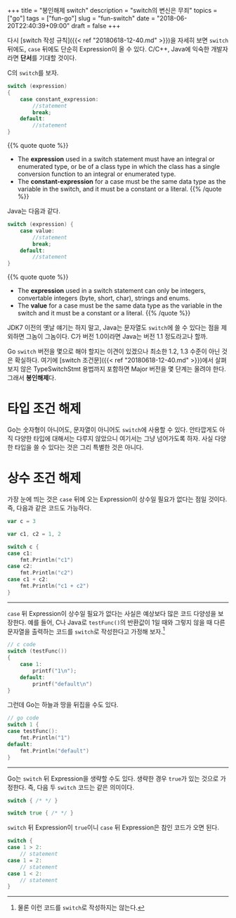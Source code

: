 +++
title = "봉인해제 switch"
description = "switch의 변신은 무죄"
topics = ["go"]
tags = ["fun-go"]
slug = "fun-switch"
date = "2018-06-20T22:40:39+09:00"
draft = false
+++

다시 [switch 작성 규칙]({{< ref "20180618-12-40.md" >}})을 자세히 보면 `switch` 뒤에도, `case` 뒤에도 단순히 Expression이 올 수 있다. C/C++, Java에 익숙한 개발자라면 **단서**를 기대할 것이다. 

C의 `switch`를 보자.

```c
switch (expression)
{
	case constant_expression:
		//statement
		break;
	default:
		//statement
}
```

{{% quote quote %}}
- The **expression** used in a switch statement must have an integral or enumerated type, or be of a class type in which the class has a single conversion function to an integral or enumerated type.
- The **constant-expression** for a case must be the same data type as the variable in the switch, and it must be a constant or a literal.
{{% /quote %}}

Java는 다음과 같다.

```java
switch (expression) {
	case value:
		//statement
		break;
	default:
		//statement
}
```

{{% quote quote %}}
- The **expression** used in a switch statement can only be integers, convertable integers (byte, short, char), strings and enums.
- The **value** for a case must be the same data type as the variable in the switch and it must be a constant or a literal.
{{% /quote %}}

JDK7 이전의 옛날 얘기는 하지 말고, Java는 문자열도 `switch`에 쓸 수 있다는 점을 제외하면 그놈이 그놈이다. C가 버전 1.0이라면 Java는 버전 1.1 정도라고나 할까.

Go `switch` 버전을 몇으로 해야 할지는 이견이 있겠으나 최소한 1.2, 1.3 수준이 아닌 것은 확실하다. 여기에 [switch 조건문]({{< ref "20180618-12-40.md" >}})에서 살펴보지 않은 TypeSwitchStmt 용법까지 포함하면 Major 버전을 몇 단계는 올려야 한다. 그래서 **봉인해제**다.

# 타입 조건 해제

Go는 숫자형이 아니어도, 문자열이 아니어도 `switch`에 사용할 수 있다. 안타깝게도 아직 다양한 타입에 대해서는 다루지 않았으니 여기서는 그냥 넘어가도록 하자. 사실 다양한 타입을 쓸 수 있다는 것은 그리 특별한 것은 아니다.

# 상수 조건 해제

가장 눈에 띄는 것은 `case` 뒤에 오는 Expression이 상수일 필요가 없다는 점일 것이다. 즉, 다음과 같은 코드도 가능하다.

```go
var c = 3

var c1, c2 = 1, 2

switch c {
case c1:
	fmt.Println("c1")
case c2:
	fmt.Println("c2")
case c1 + c2:
	fmt.Println("c1 + c2")
}
```

---

`case` 뒤 Expression이 상수일 필요가 없다는 사실은 예상보다 많은 코드 다양성을 보장한다. 예를 들어, C나 Java로 `testFunc()`의 반환값이 1일 때와 그렇지 않을 때 다른 문자열을 출력하는 코드를 `switch`로 작성한다고 가정해 보자.[^1]

[^1]: 물론 이런 코드를 `switch`로 작성하지는 않는다.

```c
// c code
switch (testFunc())
{
	case 1:
		printf("1\n");
	default:
		printf("default\n")
}
```

그런데 Go는 하늘과 땅을 뒤집을 수도 있다.

```go
// go code
switch 1 {
case testFunc():
	fmt.Println("1")
default:
	fmt.Println("default")
}
```

---

Go는 `switch` 뒤 Expression을 생략할 수도 있다. 생략한 경우 `true`가 있는 것으로 가정한다. 즉, 다음 두 `switch` 코드는 같은 의미이다.

```go
switch { /* */ }

switch true { /* */ }
```

`switch` 뒤 Expression이 `true`이니 `case` 뒤 Expression은 참인 코드가 오면 된다.

```go
switch {
case 1 > 2:
	// statement    
case 1 = 2:
	// statement
case 1 < 2:
	// statement
}
```

